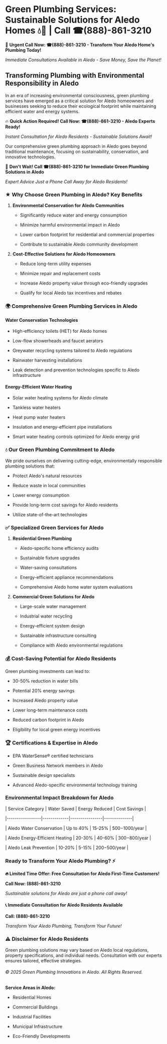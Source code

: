 # Green Plumbing Services: Sustainable Solutions for Aledo Homes 💧🌿 | Call ☎(888)-861-3210

🚨 **Urgent Call Now: ☎(888)-861-3210 - Transform Your Aledo Home's Plumbing Today!**
*Immediate Consultations Available in Aledo - Save Money, Save the Planet!*

## Transforming Plumbing with Environmental Responsibility in Aledo

In an era of increasing environmental consciousness, green plumbing services have emerged as a critical solution for Aledo homeowners and businesses seeking to reduce their ecological footprint while maintaining efficient water and energy systems. 

🔥 **Quick Action Required! Call Now: ☎(888)-861-3210 - Aledo Experts Ready!**
*Instant Consultation for Aledo Residents - Sustainable Solutions Await!*

Our comprehensive green plumbing approach in Aledo goes beyond traditional maintenance, focusing on sustainability, conservation, and innovative technologies.

🚨 **Don't Wait! Call ☎(888)-861-3210 for Immediate Green Plumbing Solutions in Aledo**
*Expert Advice Just a Phone Call Away for Aledo Residents!*

### ★ Why Choose Green Plumbing in Aledo? Key Benefits

1. **Environmental Conservation for Aledo Communities** 
   - Significantly reduce water and energy consumption
   - Minimize harmful environmental impact in Aledo
   - Lower carbon footprint for residential and commercial properties
   - Contribute to sustainable Aledo community development

2. **Cost-Effective Solutions for Aledo Homeowners** 
   - Reduce long-term utility expenses
   - Minimize repair and replacement costs
   - Increase Aledo property value through eco-friendly upgrades
   - Qualify for local Aledo tax incentives and rebates

### 🌍 Comprehensive Green Plumbing Services in Aledo

#### Water Conservation Technologies
- High-efficiency toilets (HET) for Aledo homes
- Low-flow showerheads and faucet aerators
- Greywater recycling systems tailored to Aledo regulations
- Rainwater harvesting installations
- Leak detection and prevention technologies specific to Aledo infrastructure

#### Energy-Efficient Water Heating
- Solar water heating systems for Aledo climate
- Tankless water heaters
- Heat pump water heaters
- Insulation and energy-efficient pipe installations
- Smart water heating controls optimized for Aledo energy grid

### 💧 Our Green Plumbing Commitment to Aledo

We pride ourselves on delivering cutting-edge, environmentally responsible plumbing solutions that:
- Protect Aledo's natural resources
- Reduce waste in local communities
- Lower energy consumption
- Provide long-term cost savings for Aledo residents
- Utilize state-of-the-art technologies

### ✅ Specialized Green Services for Aledo

1. **Residential Green Plumbing**
   - Aledo-specific home efficiency audits
   - Sustainable fixture upgrades
   - Water-saving consultations
   - Energy-efficient appliance recommendations
   - Comprehensive Aledo home water system evaluations

2. **Commercial Green Solutions for Aledo**
   - Large-scale water management
   - Industrial water recycling
   - Energy-efficient system design
   - Sustainable infrastructure consulting
   - Compliance with Aledo environmental regulations

### 💰 Cost-Saving Potential for Aledo Residents

Green plumbing investments can lead to:
- 30-50% reduction in water bills
- Potential 20% energy savings
- Increased Aledo property value
- Lower long-term maintenance costs
- Reduced carbon footprint in Aledo
- Eligibility for local green energy incentives

### 🏆 Certifications & Expertise in Aledo

- EPA WaterSense® certified technicians
- Green Business Network members in Aledo
- Sustainable design specialists
- Advanced Aledo-specific environmental technology training

### Environmental Impact Breakdown for Aledo

| Service Category | Water Saved | Energy Reduced | Cost Savings |
|-----------------|-------------|----------------|--------------|
| Aledo Water Conservation | Up to 40% | 15-25% | $500-$1000/year |
| Aledo Energy-Efficient Heating | 20-30% | 40-60% | $300-$800/year |
| Aledo Leak Prevention | 10-20% | 5-15% | $200-$500/year |

### Ready to Transform Your Aledo Plumbing? ⚡

**🔥 Limited Time Offer: Free Consultation for Aledo First-Time Customers!**

**Call Now: (888)-861-3210**
*Sustainable solutions for Aledo are just a phone call away!*

#### 📞 Immediate Consultation for Aledo Residents Available

**Call: (888)-861-3210**
*Transform Your Aledo Plumbing, Transform Your Future!*

### ⚠️ Disclaimer for Aledo Residents

Green plumbing solutions may vary based on Aledo local regulations, property specifications, and individual needs. Consultation with our experts ensures tailored, effective strategies.

###### © 2025 Green Plumbing Innovations in Aledo. All Rights Reserved.

**Service Areas in Aledo:** 
- Residential Homes
- Commercial Buildings
- Industrial Facilities
- Municipal Infrastructure
- Eco-Friendly Developments